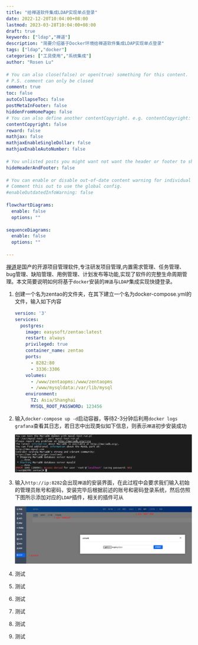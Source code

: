 ```yaml
---
title: "给禅道软件集成LDAP实现单点登录"
date: 2022-12-20T10:04:00+08:00
lastmod: 2023-03-28T10:04:00+08:00
draft: true
keywords: ["ldap","禅道"]
description: "简要介绍基于Docker环境给禅道软件集成LDAP实现单点登录"
tags: ["ldap","docker"]
categories: ["工具使用","系统集成"]
author: "Rosen Lu"

# You can also close(false) or open(true) something for this content.
# P.S. comment can only be closed
comment: true
toc: false
autoCollapseToc: false
postMetaInFooter: false
hiddenFromHomePage: false
# You can also define another contentCopyright. e.g. contentCopyright: "This is another copyright."
contentCopyright: false
reward: false
mathjax: false
mathjaxEnableSingleDollar: false
mathjaxEnableAutoNumber: false

# You unlisted posts you might want not want the header or footer to show
hideHeaderAndFooter: false

# You can enable or disable out-of-date content warning for individual post.
# Comment this out to use the global config.
#enableOutdatedInfoWarning: false

flowchartDiagrams:
  enable: false
  options: ""

sequenceDiagrams: 
  enable: false
  options: ""

---
```


[禅道](https://www.zentao.net/)是国产的开源项目管理软件,专注研发项目管理,内置需求管理、任务管理、bug管理、缺陷管理、用例管理、计划发布等功能,实现了软件的完整生命周期管理。本文简要说明如何将基于`docker`安装的`禅道`与`LDAP`集成实现快捷登录。

<!--more-->

1. 创建一个名为zentao的文件夹，在其下建立一个名为docker-compose.yml的文件，输入如下内容

   ```yaml
   version: '3'
   services:
     postgres:
       image: easysoft/zentao:latest
       restart: always
       privileged: true
       container_name: zentao
       ports:
         - 8282:80
         - 3336:3306
       volumes:
         - /www/zentaopms:/www/zentaopms
         - /www/mysqldata:/var/lib/mysql
       environment:
         TZ: Asia/Shanghai
         MYSQL_ROOT_PASSWORD: 123456
   ```

2. 输入`docker-compose up -d`启动容器，等待2-3分钟后利用`docker logs grafana`查看其日志，若日志中出现类似如下信息，则表示`禅道`初步安装成功

   ![docker中查看禅道日志](/blog_img/ldap/add-ldap-support-for-zentao/zentao-docker-log-with-error.png "docker中查看禅道日志") 

3. 输入`http://ip:8282`会出现`禅道`的安装界面，在此过程中会要求我们输入初始的管理员账号和密码，安装完毕后根据前述的账号和密码登录系统，然后仿照下图所示添加对应的`LDAP`插件，相关的插件可从

   ![禅道添加插件](/blog_img/ldap/add-ldap-support-for-zentao/zentao-install-plugin-from-local-disk.png "禅道添加插件") 

4. 测试

5. 测试

6. 测试

7. 测试

8. 测试

9. 测试